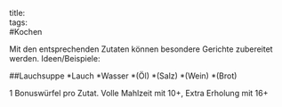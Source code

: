title:   
tags:   
#Kochen

Mit den entsprechenden Zutaten können besondere Gerichte zubereitet werden.
Ideen/Beispiele:

##Lauchsuppe
*Lauch
*Wasser
*(Öl)
*(Salz)
*(Wein)
*(Brot)

1 Bonuswürfel pro Zutat. Volle Mahlzeit mit 10+, Extra Erholung mit 16+

